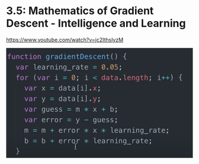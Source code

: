 # 3.5: Mathematics of Gradient Descent - Intelligence and Learning
https://www.youtube.com/watch?v=jc2IthslyzM

![](./gradient-descent-code.png)

